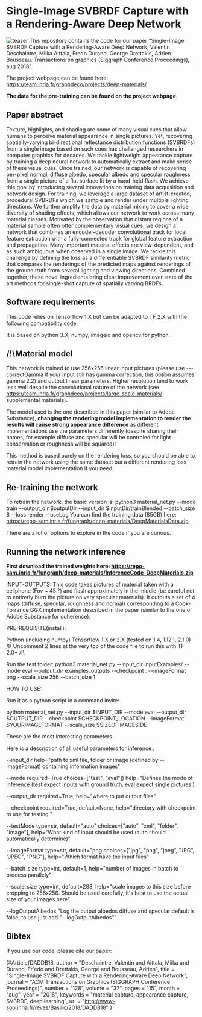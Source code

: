 # Single-Image SVBRDF Capture with a Rendering-Aware Deep Network
![teaser](https://team.inria.fr/graphdeco/files/2018/08/teaser_v0.png)
This repository contains the code for our paper "Single-Image SVBRDF Capture with a Rendering-Aware Deep Network, Valentin Deschaintre, Miika Aittala, Fredo Durand, George Drettakis, Adrien Bousseau. Transactions on graphics (Siggraph Conference Proceedings),  aug 2018".

The project webpage can be found here: https://team.inria.fr/graphdeco/projects/deep-materials/

**The data for the pre-training can be found on the project webpage.**

## Paper abstract

Texture, highlights, and shading are some of many visual cues that allow humans to perceive material appearance in single pictures. Yet, recovering spatially-varying bi-directional reflectance distribution functions (SVBRDFs) from a single image based on such cues has challenged researchers in computer graphics for decades.
We tackle lightweight appearance capture by training a deep neural network to automatically extract and make sense of these visual cues. Once trained, our network is capable of recovering per-pixel normal, diffuse albedo, specular albedo and specular roughness from a single picture of a flat surface lit by a hand-held flash. We achieve this goal by introducing several innovations on training data acquisition and network design.
For training, we leverage a large dataset of artist-created, procedural SVBRDFs which we sample and render under multiple lighting directions. We further amplify the data by material mixing to cover a wide diversity of shading effects, which allows our network to work across many material classes. Motivated by the observation that distant regions of a material sample often offer complementary visual cues, we design a network that combines an encoder-decoder convolutional track for local feature extraction with a fully-connected track for global feature extraction and propagation.
Many important material effects are view-dependent, and as such ambiguous when observed in a single image. We tackle this challenge by defining the loss as a differentiable SVBRDF similarity metric that compares the renderings of the predicted maps against renderings of the ground truth from several lighting and viewing directions. Combined together, these novel ingredients bring clear improvement over state of the art methods for single-shot capture of spatially varying BRDFs.

## Software requirements
This code relies on Tensorflow 1.X but can be adapted to TF 2.X with the following compatibility code:

It is based on python 3.X, numpy, imageio and opencv for python.

## /!\Material model
This network is trained to use 256x256 linear input pictures (please use ---correctGamma if your input still has gamma correction, this option assumes gamma 2.2) and output linear parameters. Higher resolution tend to work less well despite the convolutional nature of the network (see https://team.inria.fr/graphdeco/projects/large-scale-materials/ supplemental materials). 

The model used is the one described in this paper (similar to Adobe Substance), **changing the rendering model implementation to render the results will cause strong appearance difference** as different implementations use the parameters differently (despite sharing their names, for example diffuse and specular will be controled for light conservation or roughness will be squared)! 

This method is based purely on the rendering loss, so you should be able to retrain the network using the same dataset but a different rendering loss material model implementation if you need.

## Re-training the network
To retrain the network, the basic version is: python3 material_net.py --mode train --output_dir $outputDir --input_dir $inputDir/trainBlended --batch_size 8 --loss render --useLog
You can find the training data (85GB) here: https://repo-sam.inria.fr/fungraph/deep-materials/DeepMaterialsData.zip

There are a lot of options to explore in the code if you are curious.

## Running the network inference
**First download the trained weights here: https://repo-sam.inria.fr/fungraph/deep-materials/InferenceCode_DeepMaterials.zip**

INPUT-OUTPUTS:
This code takes pictures of material taken with a cellphone (Fov ~ 45 °) and flash approximately in the middle (be careful not to entirerly burn the picture on very specular materials).
It outputs a set of 4 maps (diffuse, specular, roughness and normal) corresponding to a Cook-Torrance GGX implementation described in the paper (similar to the one of Adobe Substance for coherence).

PRE-REQUISITE(install):

Python (including numpy)
Tensorflow 1.X or 2.X (tested on 1.4, 1.12.1, 2.1.0)
/!\ Uncomment 2 lines at the very top of the code file to run this with TF 2.0+ /!\

Run the test folder:
python3 material_net.py --input_dir inputExamples/ --mode eval --output_dir examples_outputs --checkpoint . --imageFormat png --scale_size 256 --batch_size 1

HOW TO USE:

Run it as a python script in a command invite:

python material_net.py --input_dir $INPUT_DIR --mode eval --output_dir $OUTPUT_DIR --checkpoint $CHECKPOINT_LOCATION --imageFormat $YOURIMAGEFORMAT --scale_size $SIZEOFIMAGESIDE

These are the most interesting parameters. 


Here is a description of all useful parameters for inference :

--input_dir	help="path to xml file, folder or image (defined by --imageFormat) containing information images"

--mode	 required=True  choices=["test", "eval"])   help="Defines the mode of inference (test expect inputs with ground truth, eval expect single pictures )

--output_dir	 required=True, help="where to put output files"

--checkpoint	 required=True, default=None, help="directory with checkpoint to use for testing "

--testMode	 type=str, default="auto"	 choices=["auto", "xml", "folder", "image"], help="What kind of input should be used (auto should automatically determine)"

--imageFormat	 type=str, default="png	 choices=["jpg", "png", "jpeg", "JPG", "JPEG", "PNG"], help="Which format have the input files"

--batch_size	 type=int, default=1, help="number of images in batch to process parallely"

--scale_size	 type=int, default=288, help="scale images to this size before cropping to 256x256. Should be used carefully, it's best to use the actual size of your images here"

--logOutputAlbedos	"Log the output albedos diffuse and specular default is false, to use just add "--logOutputAlbedos""

## Bibtex
If you use our code, please cite our paper:

@Article{DADDB18,
  author       = "Deschaintre, Valentin and Aittala, Miika and Durand, Fr\'edo and Drettakis, George and Bousseau, Adrien",
  title        = "Single-Image SVBRDF Capture with a Rendering-Aware Deep Network",
  journal      = "ACM Transactions on Graphics (SIGGRAPH Conference Proceedings)",
  number       = "128",
  volume       = "37",
  pages        = "15",
  month        = "aug",
  year         = "2018",
  keywords     = "material capture, appearance capture, SVBRDF, deep learning",
  url          = "http://www-sop.inria.fr/reves/Basilic/2018/DADDB18"
}



